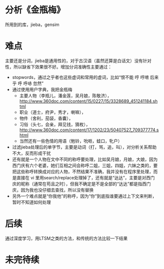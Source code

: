 分析《金瓶梅》
========
所用到的库，jieba，gensim


难点
========
主要还是分词，jieba是通用性的，对于古汉语（虽然还算是白话文）没有针对性，所以缺省下效果很不好。增加分词准确性主要通过：

* stopwords，通过之乎者也这些虚词和常用的虚词，比如“恨不能 哼 哼唷 后来 乎 呼 呼哧 忽然”
* 通过使用用户字典，我把金瓶梅
    * 主要人物（李瓶儿，潘金莲，吴月娘，陈敬济），
      http://www.360doc.com/content/15/0227/15/3328689_451241184.shtml
    * 职业（道士，府尹，秀才，喇嘛），
    * 物件（舍利，茄袋，香囊），
    * 习俗（头七，会亲，拜见钱，猜枚），
      http://www.360doc.com/content/17/1202/23/50407527_709377774.shtml
    * 当然还有一些色情的用语（勉铃，吮咂，蛙口，牝户）
* 过滤jieba处理后的单字节，主要是动词（打，骂，追，叫），对分析关系帮助不大，反而形成干扰
* 还有就是一个人物在文中不同的称呼要处理，比如吴月娘，月娘，大娘，因为西门庆有六个老婆，她们互相之间会称呼二姐，三姐，四姐，六妹之类的，要把这些称呼转换成对应的人物，不然结果不准确，我并没有在程序里处理，而是直接在 vi 里用search/replace处理掉了，还有就是“达达”，主要是对西门庆的昵称（通常在苟且之时），但我不确定是不是全部的“达达”都是指西门庆，因为我也没仔细去查找，所以没有替换
* 另外一个难点就是“你我他”的称呼，因为“你”到底指谁要通过上下文来判断，暂时不知道如何处理

后续
========
通过深度学习，用LTSM之类的方法，和传统的方法比较一下结果

未完待续
========
